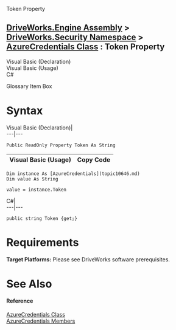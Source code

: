 Token Property   
  
[DriveWorks.Engine Assembly](topic2156.md) > [DriveWorks.Security Namespace](topic10574.md) > [AzureCredentials Class](topic10646.md) : Token Property  
---  
  
Visual Basic (Declaration)    
Visual Basic (Usage)    
C# 

Glossary Item Box

# Syntax

Visual Basic (Declaration)|   
---|---  
      
    
    Public ReadOnly Property Token As String  
  
Visual Basic (Usage)| Copy Code  
---|---  
      
    
    Dim instance As [AzureCredentials](topic10646.md)
    Dim value As String
     
    value = instance.Token  
  
C#|   
---|---  
      
    
    public string Token {get;}  
  
# Requirements

**Target Platforms:** Please see DriveWorks software prerequisites.

# See Also

#### Reference

[AzureCredentials Class](topic10646.md)   
[AzureCredentials Members](topic10647.md)


